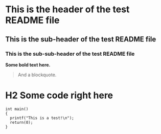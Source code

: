 # This is the header of the test README file
## This is the sub-header of the test README file
### This is the sub-sub-header of the test README file
**Some bold text here.**
> And a blockquote.
# H2 Some code right here
```
int main()
{
  printf("This is a test!\n");
  return(0);
}
```
